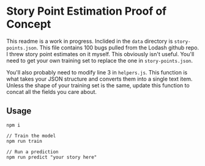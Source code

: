 # Story Point Estimation Proof of Concept

This readme is a work in progress. Inclided in the `data` directory is `story-points.json`. This file contains 100 bugs pulled from the Lodash github repo. I threw story point estimates on it myself. This obviously isn't useful. You'll need to get your own training set to replace the one in `story-points.json`.

You'll also probably need to modify line 3 in `helpers.js`. This function is what takes your JSON structure and converts them into a single text item. Unless the shape of your training set is the same, update this function to concat all the fields you care about.

## Usage

```
npm i

// Train the model
npm run train

// Run a prediction
npm run predict "your story here"
```
